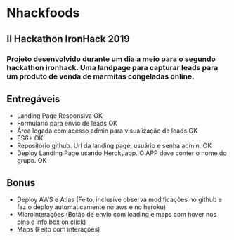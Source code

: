 # Nhackfoods
## II Hackathon IronHack 2019

### Projeto desenvolvido durante um dia a meio para o segundo hackathon ironhack. Uma landpage para capturar leads para um produto de venda de marmitas congeladas online.


## Entregáveis
- Landing Page Responsiva OK
- Formulário para envio de leads OK
- Área logada com acesso admin para visualização de leads OK
- ES6+ OK
- Repositório github. Url da landing page, usuário e senha admin. OK
- Deploy Landing Page usando Herokuapp. O APP deve conter o nome do grupo. OK

## Bonus
- Deploy AWS e Atlas (Feito, inclusive observa modificações no github e faz o deploy automaticamente no aws e no heroku)
- Microinterações (Botão de envio com loading e maps com hover nos pins e info box on click)
- Maps (Feito com interações)

